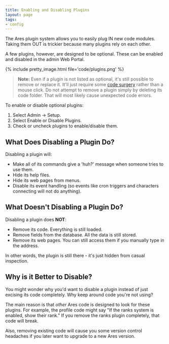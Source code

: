 ```yaml
---
title: Enabling and Disabling Plugins
layout: page
tags:
- config
---
```


The Ares plugin system allows you to easily plug IN new code modules.  Taking them OUT is trickier because many plugins rely on each other.

A few plugins, however, are designed to be optional.  These can be enabled and disabled in the admin Web Portal.

{% include pretty_image.html file='code/plugins.png' %}

> <i class="fa fa-exclamation-triangle"></i> **Note:** Even if a plugin is not listed as optional, it's still possible to remove or replace it.  It'll just require some [code surgery](/tutorials/code/plugins.html) rather than a mouse click.  Do not attempt to remove a plugin simply by deleting its code folder.  That will most likely cause unexpected code errors.

To enable or disable optional plugins:

1. Select Admin -> Setup. 
2. Select Enable or Disable Plugins.
2. Check or uncheck plugins to enable/disable them.

## What Does Disabling a Plugin Do?

Disabling a plugin will: 

* Make all of its commands give a 'huh?' message when someone tries to use them.
* Hide its help files.
* Hide its web pages from menus.
* Disable its event handling (so events like cron triggers and characters connecting will not do anything).

## What **Doesn't** Disabling a Plugin Do?

Disabling a plugin does **NOT**:

* Remove its code.  Everything is still loaded.
* Remove fields from the database.  All the data is still stored.
* Remove its web pages.  You can still access them if you manually type in the address.

In other words, the plugin is still there - it's just hidden from casual inspection.

## Why is it Better to Disable?

You might wonder why you'd want to disable a plugin instead of just excising its code completely.  Why keep around code you're not using?

The main reason is that *other* Ares code is designed to look for these plugins.  For example, the profile code might say "If the ranks system is enabled, show their rank."  If you remove the ranks plugin completely, that code will break.

Also, removing existing code will cause you some version control headaches if you later want to upgrade to a new Ares version.